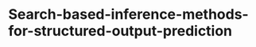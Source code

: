 Search-based-inference-methods-for-structured-output-prediction
===============================================================
